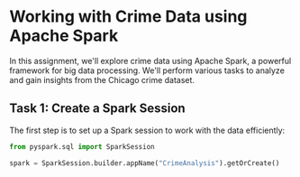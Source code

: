 # Working with Crime Data using Apache Spark

In this assignment, we'll explore crime data using Apache Spark, a powerful framework for big data processing. We'll perform various tasks to analyze and gain insights from the Chicago crime dataset.

## Task 1: Create a Spark Session

The first step is to set up a Spark session to work with the data efficiently:

```python
from pyspark.sql import SparkSession

spark = SparkSession.builder.appName("CrimeAnalysis").getOrCreate()
